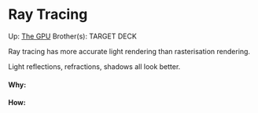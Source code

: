 # Ray Tracing

Up: [The GPU](the_gpu)
Brother(s):
TARGET DECK

Ray tracing has more accurate light rendering than rasterisation rendering.

Light reflections, refractions, shadows all look better.





































#### Why:
#### How:









